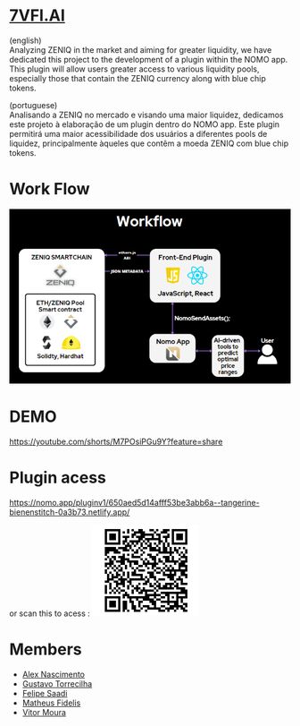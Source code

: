# [7VFI.AI](https://7vfi.ai/)

(english) <br>
Analyzing ZENIQ in the market and aiming for greater liquidity, we have dedicated this project to the development of a plugin within the NOMO app. This plugin will allow users greater access to various liquidity pools, especially those that contain the ZENIQ currency along with blue chip tokens.

(portuguese) <br>
Analisando a ZENIQ no mercado e visando uma maior liquidez, dedicamos este projeto à elaboração de um plugin dentro do NOMO app. Este plugin permitirá uma maior acessibilidade dos usuários a diferentes pools de liquidez, principalmente àqueles que contêm a moeda ZENIQ com blue chip tokens.

# Work Flow

<img src="https://github.com/VitorMoura01/7VFI.AI-ZENIQ/blob/main/images/7vfi.ai%20workflow.png" alt="Inteli - " border="0"></a>

# DEMO 
https://youtube.com/shorts/M7POsiPGu9Y?feature=share

# Plugin acess
https://nomo.app/pluginv1/650aed5d14afff53be3abb6a--tangerine-bienenstitch-0a3b73.netlify.app/

or scan this to acess : 
 <img src="https://github.com/VitorMoura01/7VFI.AI-ZENIQ/blob/main/images/d311800f-ef20-42bc-9aa8-470eed271ae7.jfif" alt="Inteli - " border="0"></a>

# Members

* [Alex Nascimento](https://www.linkedin.com/in/nascimentoalex/)
* [Gustavo Torrecilha](https://www.linkedin.com/in/gustavo-torrecilha/) 
* [Felipe Saadi](https://www.linkedin.com/in/felipe-saadi/)
* [Matheus Fidelis](https://www.linkedin.com/in/matheus-fidelis-dos-santos-pinto-680520232/)
* [Vitor Moura](https://www.linkedin.com/in/vitor-moura-de-oliveira/)
